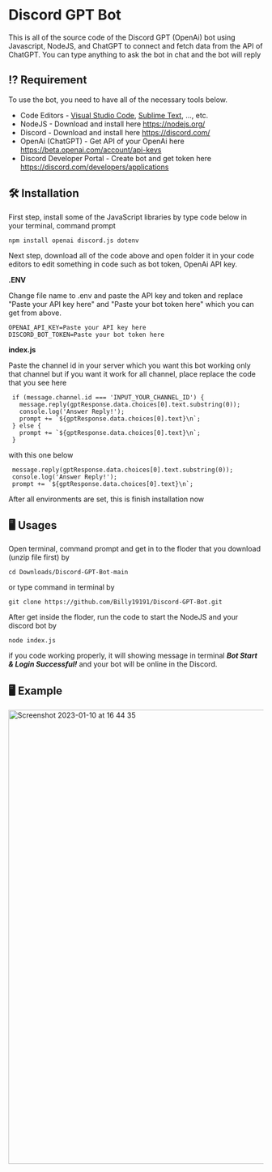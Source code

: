 

  
# Discord GPT Bot

This is all of the source code of the Discord GPT (OpenAi) bot using Javascript, NodeJS, and ChatGPT to connect and fetch data from the API of ChatGPT. You can type anything to ask the bot in chat and the bot will reply

## ⁉️ Requirement

To use the bot, you need to have all of the necessary tools below.

- Code Editors - [Visual Studio Code](https://code.visualstudio.com/), [Sublime Text](https://www.sublimetext.com/), ..., etc.
- NodeJS - Download and install here https://nodejs.org/
- Discord - Download and install here https://discord.com/
- OpenAi (ChatGPT) - Get API of your OpenAi here https://beta.openai.com/account/api-keys
- Discord Developer Portal - Create bot and get token here https://discord.com/developers/applications

## 🛠 Installation

First step, install some of the JavaScript libraries by type code below in your terminal, command prompt

    npm install openai discord.js dotenv

Next step, download all of the code above and open folder it in your code editors to edit something in code such as bot token, OpenAi API key.

**.ENV**

Change file name to .env and paste the API key and token and replace "Paste your API key here" and "Paste your bot token here" which you can get from above.

    OPENAI_API_KEY=Paste your API key here
    DISCORD_BOT_TOKEN=Paste your bot token here

**index.js**

Paste the channel id in your server which you want this bot working only that channel but if you want it work for all channel, place replace the code that you see here

     if (message.channel.id === 'INPUT_YOUR_CHANNEL_ID') {
       message.reply(gptResponse.data.choices[0].text.substring(0));
       console.log('Answer Reply!');
       prompt += `${gptResponse.data.choices[0].text}\n`;
     } else {
       prompt += `${gptResponse.data.choices[0].text}\n`;
     }

with this one below

     message.reply(gptResponse.data.choices[0].text.substring(0));
     console.log('Answer Reply!');
     prompt += `${gptResponse.data.choices[0].text}\n`;
After all environments are set, this is finish installation now

## 🖥 Usages

Open terminal, command prompt and get in to the floder that you download (unzip file first) by

    cd Downloads/Discord-GPT-Bot-main
    
or type command in terminal by

    git clone https://github.com/Billy19191/Discord-GPT-Bot.git

After get inside the floder, run the code to start the NodeJS and your discord bot by

    node index.js

if you code working properly, it will showing message in terminal ***Bot Start & Login Successful!*** and your bot will be online in the Discord.
## 🖥 Example
<img width="897" alt="Screenshot 2023-01-10 at 16 44 35" src="https://user-images.githubusercontent.com/27849965/211517040-6c36eb77-7717-4e30-b244-4ee30064984b.png">
